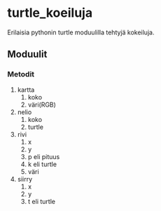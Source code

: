 # turtle_koeiluja
Erilaisia pythonin turtle moduulilla tehtyjä kokeiluja.
## Moduulit
### Metodit
1. kartta
    1. koko
    2. väri(RGB)
2. nelio
    1. koko
    2. turtle
3. rivi
    1. x
    2. y
    3. p eli pituus
    4. k eli turtle
    5. väri
4. siirry
    1. x
    2. y
    3. t eli turtle
